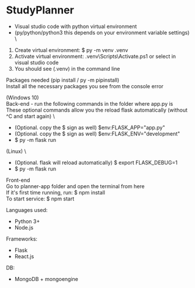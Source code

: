 # StudyPlanner

- Visual studio code with python virtual environment
- (py/python/python3 this depends on your environment variable settings) \
1) Create virtual environment: $ py -m venv .venv 
2) Activate virtual environment: .venv\Scripts\Activate.ps1 or select in visual studio code 
3) You should see (.venv) in the command line 

Packages needed (pip install / py -m pipinstall) \
Install all the necessary packages you see from the console error 

(Windows 10) \
Back-end - run the following commands in the folder where app.py is \
These optional commands allow you the reload flask automatically (without ^C and start again) \ 
- (Optional. copy the $ sign as well) $env:FLASK_APP="app.py"  
- (Optional. copy the $ sign as well) $env:FLASK_ENV="development" 
- $ py -m flask run 

(Linux) \
- (Optional. flask will reload automatically) $ export FLASK_DEBUG=1 
- $ py -m flask run

Front-end \
Go to planner-app folder and open the terminal from here \
If it's first time running, run: $ npm install \
To start service: $ npm start 

Languages used:
- Python 3+
- Node.js

Frameworks:
- Flask
- React.js

DB:
- MongoDB + mongoengine

